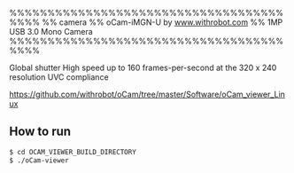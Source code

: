 %%%%%%%%%%%%%%%%%%%%%%%%%%%%%%%%%%%%%%%%
%% camera
%% oCam-iMGN-U by www.withrobot.com
%% 1MP USB 3.0 Mono Camera
%%%%%%%%%%%%%%%%%%%%%%%%%%%%%%%%%%%%%%%%

Global shutter
High speed up to 160 frames-per-second at the 320 x 240 resolution
UVC compliance

https://github.com/withrobot/oCam/tree/master/Software/oCam_viewer_Linux

## How to run

```bash
$ cd OCAM_VIEWER_BUILD_DIRECTORY
$ ./oCam-viewer
```
